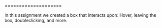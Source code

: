 ====================

In this assignment we created a box that interacts upon: Hover, leaving the box, doubleclicking, and more. 